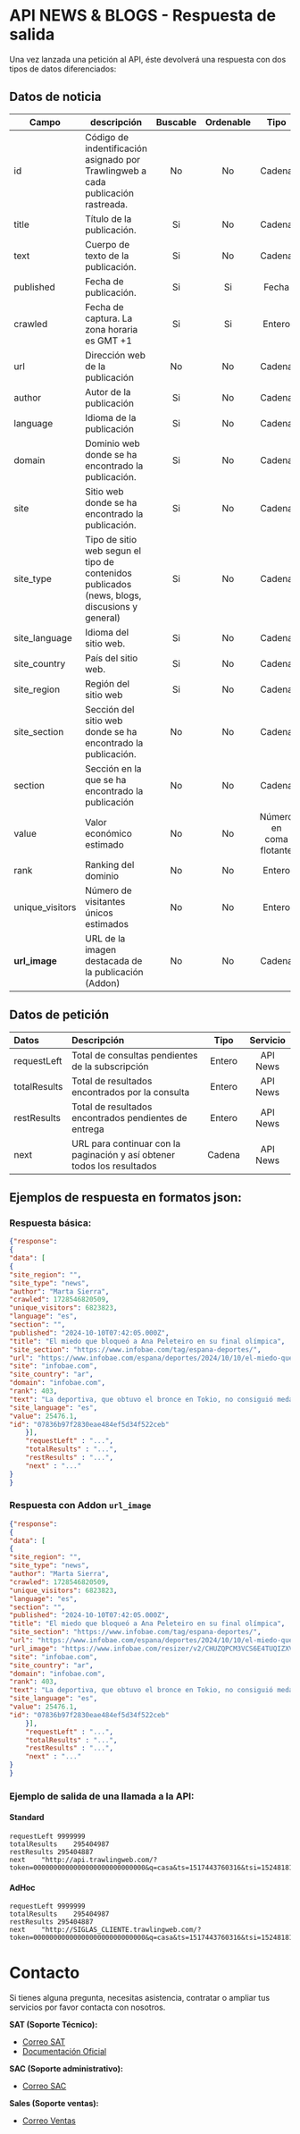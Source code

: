 # API NEWS & BLOGS - Respuesta de salida

Una vez lanzada una petición al API, éste devolverá una respuesta con dos tipos de datos diferenciados:

## Datos de noticia

| Campo           | descripción                                                                                  | Buscable | Ordenable |          Tipo           |           Formato           | Servicio |
| --------------- | -------------------------------------------------------------------------------------------- | :------: | :-------: | :---------------------: | :-------------------------: | :-------: |
| id              | Código de indentificación asignado por Trawlingweb a cada publicación rastreada.             |    No    |    No     |         Cadena          |                             | API News |
| title           | Título de la publicación.                                                                    |    Si    |    No     |         Cadena          |                             | API News |
| text            | Cuerpo de texto de la publicación.                                                           |    Si    |    No     |         Cadena          |                             | API News |
| published       | Fecha de publicación.                                                                        |    Si    |    Si     |          Fecha          |        ISO 8601-UTC         | API News |
| crawled         | Fecha de captura. La zona horaria es GMT +1                                                  |    Si    |    Si     |         Entero          | UNIX Timestamp milisegundos | API News |
| url             | Dirección web de la publicación                                                              |    No    |    No     |         Cadena          |                             | API News |
| author          | Autor de la publicación                                                                      |    Si    |    No     |         Cadena          |                             | API News |
| language        | Idioma de la publicación                                                                     |    Si    |    No     |         Cadena          |          ISO 639-1          | API News |
| domain          | Dominio web donde se ha encontrado la publicación.                                           |    Si    |    No     |         Cadena          |                             | API News |
| site            | Sitio web donde se ha encontrado la publicación.                                             |    Si    |    No     |         Cadena          |                             | API News |
| site_type       | Tipo de sitio web segun el tipo de contenidos publicados (news, blogs, discusions y general) |    Si    |    No     |         Cadena          |                             | API News |
| site_language   | Idioma del sitio web.                                                                        |    Si    |    No     |         Cadena          |          ISO 639-1          | API News |
| site_country    | País del sitio web.                                                                          |    Si    |    No     |         Cadena          |         ISO 3166-2          | API News |
| site_region     | Región del sitio web                                                                         |    Si    |    No     |         Cadena          |        ISO 3166-2:ES        | API News |
| site_section    | Sección del sitio web donde se ha encontrado la publicación.                                 |    No    |    No     |         Cadena          |                             | API News |
| section         | Sección en la que se ha encontrado la publicación                                            |    No    |    No     |         Cadena          |                             | API News |
| value           | Valor económico estimado                                                                     |    No    |    No     | Número en coma flotante |                             | API News |
| rank            | Ranking del dominio                                                                          |    No    |    No     |         Entero          |                             | API News |
| unique_visitors | Número de visitantes únicos estimados                                                        |    No    |    No     |         Entero          |                             | API News |
| **url_image**     | URL de la imagen destacada de la publicación (Addon)                                      |    No    |    No     |         Cadena          |                             | Addon   |   

## Datos de petición

| Datos        | Descripción                                                             |  Tipo  | Servicio |
| :----------- | :---------------------------------------------------------------------- | :----: | :-------: |
| requestLeft  | Total de consultas pendientes de la subscripción                        | Entero | API News |
| totalResults | Total de resultados encontrados por la consulta                         | Entero | API News |
| restResults  | Total de resultados encontrados pendientes de entrega                   | Entero | API News |
| next         | URL para continuar con la paginación y así obtener todos los resultados | Cadena | API News |

## Ejemplos de respuesta en formatos json:

### Respuesta básica:

```json
{"response":
{
"data": [
{
"site_region": "",
"site_type": "news",
"author": "Marta Sierra",
"crawled": 1728546820509,
"unique_visitors": 6823823,
"language": "es",
"section": "",
"published": "2024-10-10T07:42:05.000Z",
"title": "El miedo que bloqueó a Ana Peleteiro en su final olímpica",
"site_section": "https://www.infobae.com/tag/espana-deportes/",
"url": "https://www.infobae.com/espana/deportes/2024/10/10/el-miedo-que-bloqueo-a-ana-peleteiro-en-su-final-olimpica",
"site": "infobae.com",
"site_country": "ar",
"domain": "infobae.com",
"rank": 403,
"text": "La deportiva, que obtuvo el bronce en Tokio, no consiguió medalla olímpica en los Juegos de París 2024 y quedó en una sexta posición Imagen de archivo de la triplista española Ana Peleteiro en los Juegos Olímpicos de París 2024, tras uno de sus saltos (REUTERS/Dylan Martinez) Ana Peleteiro vio truncado su deseo de conseguir su segundo medalla olímpica en París 2024. La deportista española, especialista en la prueba de triple salto, ha hablado sobre lo que pasó ese 3 de agosto con Vicky Berrocal en el podcast de Podium A solas con: “Me daba miedo lesionarme”. La triplista no se lesionó, pero se quedó sin medalla al obtener un sexto puesto. Peleteiro se estrenó en la competición olímpica en Tokio 2020, en la que consiguió una medalla de bronce con un salto de 14,87 metros, convirtiendo la marca en el récord de España. París podría haber sido la oportunidad para hacerse con una nueva medalla o incluso batir su propio récord. Sin embargo, la lluvia se lo impidió. La tarde del 3 de agosto el cielo del Stade de Francia era oscuro y húmedo. Peleteiro hizo un primer salto de 14,55 metros, “la mejor apertura de competición de mi vida”, expresa la atleta. En el segundo se quedó corta con una marca de 13,73 metros al apoyarse mal en el step. Para su tercer salto, la lluvia comenzó a caer con fuerza, mojando la pista en la que las deportivas se jugaban la competición. Todas las deportistas, a excepción de Ana Peleteiro y la cubana Povea, hicieron menos metros en sus siguientes saltos a causa del clima, pero los 14,59 metros que consiguió en su cuarto intento no le permitieron subir al podio. “Yo soy una deportista de saltar más al final de la competición. Si miras mi currículum en todos los campeonatos, mis mejores saltos siempre son en el cuarto o el quinto intento. Como que me voy calentando, soy una diésel...”. La atleta española Ana Peleteiro en una imagen de archivo durante los Juegos Olímpicos de París 2024 (EFE/Julio Muñoz) La organización se afanó en secar la tabla durante el resto del concurso, pero la mente de la gallega no paraba de darle vueltas a la posibilidad de sufrir una lesión: “Como yo aquí ahora me rompa un tendón de Aquiles o un isquio porque resbalo en la tabla, que ahora deslizan mucho y le ha pasado a mucha gente...”. Con ese pensamiento y ante el hecho de que la lluvia no finalizaba, Peleteiro no consiguió enfocarse del todo en la competición y no superó los 14,67 metros con los que la estadounidense Jasmine Moore quedó el tercera posición. En su charla con Vicky Berrocal ha hablado de que, en esos momentos, pensó en su hija de dos años y en que, si esa lesión se producía, apartaría temporalmente el deporte: “Me veo con 28 años, una hija y una lesión que me aparta dos años, y a lo mejor aparto de manera temporal el atletismo, vuelvo a tener otro niño y mis prioridades cambian”. La atleta ha explicado que nunca ha priorizado el deporte como lo más importante de su vida, lo que le ha permitido dar un cambio y trasladarse al pueblo en el que nació, Ribeira. Al terminar la temporada, anunció que abandonaba el grupo de Iván Pedroso, que la había estado entrenando en Guadalajara desde 2016. Ahora se encuentra bajo las órdenes de su marido, Benjamin Compaoré, que también es atleta especialista en triple salto. Ana Peleteiro, aunque no cumplió sus propias expectativas en París 2024, tendrá una nueva oportunidad para conseguir su segunda medalla olímpica en los Juegos de Los Ángeles 2028. Ana Peleteiro, atleta olímpica de triple salto.",
"site_language": "es",
"value": 25476.1,
"id": "07836b97f2830eae484ef5d34f522ceb"
    }],
    "requestLeft" : "...",
    "totalResults" : "...",
    "restResults" : "...",
    "next" : "..."
}
}
```

### Respuesta con Addon `url_image`

```json
{"response":
{
"data": [
{
"site_region": "",
"site_type": "news",
"author": "Marta Sierra",
"crawled": 1728546820509,
"unique_visitors": 6823823,
"language": "es",
"section": "",
"published": "2024-10-10T07:42:05.000Z",
"title": "El miedo que bloqueó a Ana Peleteiro en su final olímpica",
"site_section": "https://www.infobae.com/tag/espana-deportes/",
"url": "https://www.infobae.com/espana/deportes/2024/10/10/el-miedo-que-bloqueo-a-ana-peleteiro-en-su-final-olimpica",
"url_image": "https://www.infobae.com/resizer/v2/CHUZQPCM3VCS6E4TUQIZXVQHP4.jpg?auth=b5c6866d84991f4798722859bdf94b06cf6fac83c095bdcaca6925ef41dbe250&smart=true&width=992&height=661&quality=85",
"site": "infobae.com",
"site_country": "ar",
"domain": "infobae.com",
"rank": 403,
"text": "La deportiva, que obtuvo el bronce en Tokio, no consiguió medalla olímpica en los Juegos de París 2024 y quedó en una sexta posición Imagen de archivo de la triplista española Ana Peleteiro en los Juegos Olímpicos de París 2024, tras uno de sus saltos (REUTERS/Dylan Martinez) Ana Peleteiro vio truncado su deseo de conseguir su segundo medalla olímpica en París 2024. La deportista española, especialista en la prueba de triple salto, ha hablado sobre lo que pasó ese 3 de agosto con Vicky Berrocal en el podcast de Podium A solas con: “Me daba miedo lesionarme”. La triplista no se lesionó, pero se quedó sin medalla al obtener un sexto puesto. Peleteiro se estrenó en la competición olímpica en Tokio 2020, en la que consiguió una medalla de bronce con un salto de 14,87 metros, convirtiendo la marca en el récord de España. París podría haber sido la oportunidad para hacerse con una nueva medalla o incluso batir su propio récord. Sin embargo, la lluvia se lo impidió. La tarde del 3 de agosto el cielo del Stade de Francia era oscuro y húmedo. Peleteiro hizo un primer salto de 14,55 metros, “la mejor apertura de competición de mi vida”, expresa la atleta. En el segundo se quedó corta con una marca de 13,73 metros al apoyarse mal en el step. Para su tercer salto, la lluvia comenzó a caer con fuerza, mojando la pista en la que las deportivas se jugaban la competición. Todas las deportistas, a excepción de Ana Peleteiro y la cubana Povea, hicieron menos metros en sus siguientes saltos a causa del clima, pero los 14,59 metros que consiguió en su cuarto intento no le permitieron subir al podio. “Yo soy una deportista de saltar más al final de la competición. Si miras mi currículum en todos los campeonatos, mis mejores saltos siempre son en el cuarto o el quinto intento. Como que me voy calentando, soy una diésel...”. La atleta española Ana Peleteiro en una imagen de archivo durante los Juegos Olímpicos de París 2024 (EFE/Julio Muñoz) La organización se afanó en secar la tabla durante el resto del concurso, pero la mente de la gallega no paraba de darle vueltas a la posibilidad de sufrir una lesión: “Como yo aquí ahora me rompa un tendón de Aquiles o un isquio porque resbalo en la tabla, que ahora deslizan mucho y le ha pasado a mucha gente...”. Con ese pensamiento y ante el hecho de que la lluvia no finalizaba, Peleteiro no consiguió enfocarse del todo en la competición y no superó los 14,67 metros con los que la estadounidense Jasmine Moore quedó el tercera posición. En su charla con Vicky Berrocal ha hablado de que, en esos momentos, pensó en su hija de dos años y en que, si esa lesión se producía, apartaría temporalmente el deporte: “Me veo con 28 años, una hija y una lesión que me aparta dos años, y a lo mejor aparto de manera temporal el atletismo, vuelvo a tener otro niño y mis prioridades cambian”. La atleta ha explicado que nunca ha priorizado el deporte como lo más importante de su vida, lo que le ha permitido dar un cambio y trasladarse al pueblo en el que nació, Ribeira. Al terminar la temporada, anunció que abandonaba el grupo de Iván Pedroso, que la había estado entrenando en Guadalajara desde 2016. Ahora se encuentra bajo las órdenes de su marido, Benjamin Compaoré, que también es atleta especialista en triple salto. Ana Peleteiro, aunque no cumplió sus propias expectativas en París 2024, tendrá una nueva oportunidad para conseguir su segunda medalla olímpica en los Juegos de Los Ángeles 2028. Ana Peleteiro, atleta olímpica de triple salto.",
"site_language": "es",
"value": 25476.1,
"id": "07836b97f2830eae484ef5d34f522ceb"
    }],
    "requestLeft" : "...",
    "totalResults" : "...",
    "restResults" : "...",
    "next" : "..."
}
}
```
### Ejemplo de salida de una llamada a la API:

#### Standard
```
requestLeft	9999999
totalResults	295404987
restResults	295404887
next	"http://api.trawlingweb.com/?token=0000000000000000000000000000&q=casa&ts=1517443760316&tsi=1524818189854"

```
#### AdHoc
```
requestLeft	9999999
totalResults	295404987
restResults	295404887
next	"http://SIGLAS_CLIENTE.trawlingweb.com/?token=0000000000000000000000000000&q=casa&ts=1517443760316&tsi=1524818189854"

```

# Contacto
Si tienes alguna pregunta, necesitas asistencia, contratar o ampliar tus servicios por favor contacta con nosotros.

**SAT (Soporte Técnico):**
* [Correo SAT](mailto:support@trawlingweb.com)
* [Documentación Oficial](https://docs.trawlingweb.com)

**SAC (Soporte administrativo):**
* [Correo SAC](mailto:gestion@trawlingweb.com)

**Sales (Soporte ventas):**
* [Correo Ventas](mailto:marketing@trawlingweb.com)


